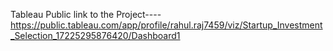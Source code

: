 Tableau Public link to the Project----https://public.tableau.com/app/profile/rahul.raj7459/viz/Startup_Investment_Selection_17225295876420/Dashboard1
